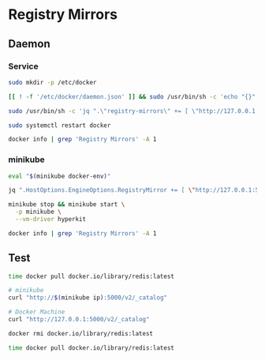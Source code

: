# Registry Mirrors

## Daemon

### Service

```sh
sudo mkdir -p /etc/docker
```

```sh
[[ ! -f '/etc/docker/daemon.json' ]] && sudo /usr/bin/sh -c 'echo "{}" >> /etc/docker/daemon.json'
```

```sh
sudo /usr/bin/sh -c 'jq ".\"registry-mirrors\" += [ \"http://127.0.0.1:5000\" ]" /etc/docker/daemon.json | sponge /etc/docker/daemon.json'
```

```sh
sudo systemctl restart docker
```

```sh
docker info | grep 'Registry Mirrors' -A 1
```

### minikube

```sh
eval "$(minikube docker-env)"
```

```sh
jq ".HostOptions.EngineOptions.RegistryMirror += [ \"http://127.0.0.1:5000\" ]" ~/.minikube/machines/minikube/config.json | sponge ~/.minikube/machines/minikube/config.json
```

```sh
minikube stop && minikube start \
  -p minikube \
  --vm-driver hyperkit
```

```sh
docker info | grep 'Registry Mirrors' -A 1
```

## Test

```sh
time docker pull docker.io/library/redis:latest
```

```sh
# minikube
curl "http://$(minikube ip):5000/v2/_catalog"

# Docker Machine
curl "http://127.0.0.1:5000/v2/_catalog"
```

```sh
docker rmi docker.io/library/redis:latest
```

```sh
time docker pull docker.io/library/redis:latest
```
